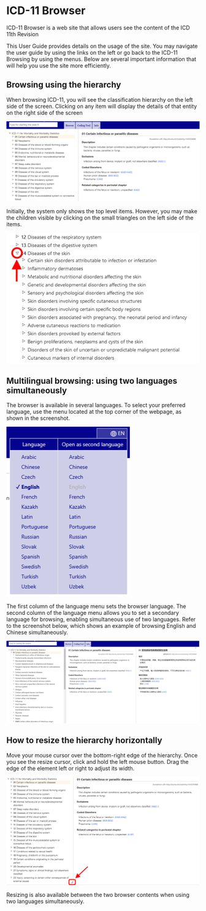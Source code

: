 ﻿# ICD-11 Browser

ICD-11 Browser is a web site that allows users see the content of the ICD 11th Revision

This User Guide provides details on the usage of the site. You may navigate the user guide by using the links on the left or go back to the ICD-11 Browsing by using the menus. Below are several important information that will help you use the site more efficiently. 


## Browsing using the hierarchy

When browsing ICD-11, you will see the classification hierarchy on the left side of the screen. Clicking on any item will display the details of that entity on the right side of the screen

![screenshot of the hierarchy and entity displayed](img/hierarchy.png "Hierarchy and entity displayed")

Initially, the system only shows the top level items. However, you may make the children visible by clicking on the small triangles on the left side of the items. 

![screenshot of the hierarchy expanded](img/hierarchy-expanded.png "Hierarchy expanded")


## Multilingual browsing: using two languages simultaneously

The browser is available in several languages. To select your preferred language, use the menu located at the top corner of the webpage, as shown in the screenshot.

![screenshot of the multilingual menu](img/multilingual.png "Multilingual menu")

The first column of the language menu sets the browser language. The second column of the language menu allows you to set a secondary language for browsing, enabling simultaneous use of two languages. Refer to the screenshot below, which shows an example of browsing English and Chinese simultaneously.

![screenshot of browsing two languages simultaneously](img/browser-second-language.png "Browsing two languages simultaneously")


## How to resize the hierarchy horizontally

Move your mouse cursor over the bottom-right edge of the hierarchy. Once you see the resize cursor, click and hold the left mouse button. Drag the edge of the element left or right to adjust its width. 

![screenshot of how to resize](img/browser-resize.png "Browser resize")

Resizing is also available between the two browser contents when using two languages simultaneously.